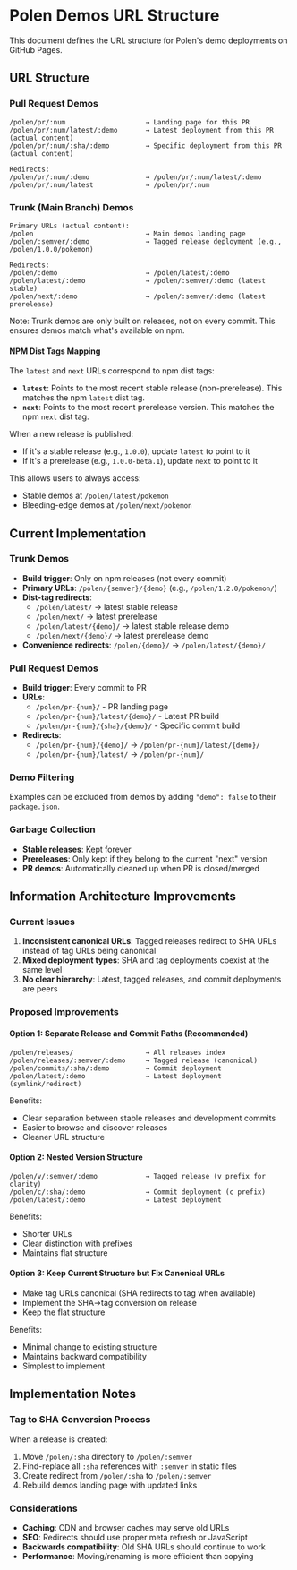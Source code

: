 # Polen Demos URL Structure

This document defines the URL structure for Polen's demo deployments on GitHub Pages.

## URL Structure

### Pull Request Demos

```
/polen/pr/:num                    → Landing page for this PR
/polen/pr/:num/latest/:demo       → Latest deployment from this PR (actual content)
/polen/pr/:num/:sha/:demo         → Specific deployment from this PR (actual content)

Redirects:
/polen/pr/:num/:demo              → /polen/pr/:num/latest/:demo
/polen/pr/:num/latest             → /polen/pr/:num
```

### Trunk (Main Branch) Demos

```
Primary URLs (actual content):
/polen                            → Main demos landing page
/polen/:semver/:demo              → Tagged release deployment (e.g., /polen/1.0.0/pokemon)

Redirects:
/polen/:demo                      → /polen/latest/:demo
/polen/latest/:demo               → /polen/:semver/:demo (latest stable)
/polen/next/:demo                 → /polen/:semver/:demo (latest prerelease)
```

Note: Trunk demos are only built on releases, not on every commit. This ensures demos match what's available on npm.

#### NPM Dist Tags Mapping

The `latest` and `next` URLs correspond to npm dist tags:

- **`latest`**: Points to the most recent stable release (non-prerelease). This matches the npm `latest` dist tag.
- **`next`**: Points to the most recent prerelease version. This matches the npm `next` dist tag.

When a new release is published:

- If it's a stable release (e.g., `1.0.0`), update `latest` to point to it
- If it's a prerelease (e.g., `1.0.0-beta.1`), update `next` to point to it

This allows users to always access:

- Stable demos at `/polen/latest/pokemon`
- Bleeding-edge demos at `/polen/next/pokemon`

## Current Implementation

### Trunk Demos

- **Build trigger**: Only on npm releases (not every commit)
- **Primary URLs**: `/polen/{semver}/{demo}` (e.g., `/polen/1.2.0/pokemon/`)
- **Dist-tag redirects**:
  - `/polen/latest/` → latest stable release
  - `/polen/next/` → latest prerelease
  - `/polen/latest/{demo}/` → latest stable release demo
  - `/polen/next/{demo}/` → latest prerelease demo
- **Convenience redirects**: `/polen/{demo}/` → `/polen/latest/{demo}/`

### Pull Request Demos

- **Build trigger**: Every commit to PR
- **URLs**:
  - `/polen/pr-{num}/` - PR landing page
  - `/polen/pr-{num}/latest/{demo}/` - Latest PR build
  - `/polen/pr-{num}/{sha}/{demo}/` - Specific commit build
- **Redirects**:
  - `/polen/pr-{num}/{demo}/` → `/polen/pr-{num}/latest/{demo}/`
  - `/polen/pr-{num}/latest/` → `/polen/pr-{num}/`

### Demo Filtering

Examples can be excluded from demos by adding `"demo": false` to their `package.json`.

### Garbage Collection

- **Stable releases**: Kept forever
- **Prereleases**: Only kept if they belong to the current "next" version
- **PR demos**: Automatically cleaned up when PR is closed/merged

## Information Architecture Improvements

### Current Issues

1. **Inconsistent canonical URLs**: Tagged releases redirect to SHA URLs instead of tag URLs being canonical
2. **Mixed deployment types**: SHA and tag deployments coexist at the same level
3. **No clear hierarchy**: Latest, tagged releases, and commit deployments are peers

### Proposed Improvements

#### Option 1: Separate Release and Commit Paths (Recommended)

```
/polen/releases/                  → All releases index
/polen/releases/:semver/:demo     → Tagged release (canonical)
/polen/commits/:sha/:demo         → Commit deployment
/polen/latest/:demo               → Latest deployment (symlink/redirect)
```

Benefits:

- Clear separation between stable releases and development commits
- Easier to browse and discover releases
- Cleaner URL structure

#### Option 2: Nested Version Structure

```
/polen/v/:semver/:demo            → Tagged release (v prefix for clarity)
/polen/c/:sha/:demo               → Commit deployment (c prefix)
/polen/latest/:demo               → Latest deployment
```

Benefits:

- Shorter URLs
- Clear distinction with prefixes
- Maintains flat structure

#### Option 3: Keep Current Structure but Fix Canonical URLs

- Make tag URLs canonical (SHA redirects to tag when available)
- Implement the SHA→tag conversion on release
- Keep the flat structure

Benefits:

- Minimal change to existing structure
- Maintains backward compatibility
- Simplest to implement

## Implementation Notes

### Tag to SHA Conversion Process

When a release is created:

1. Move `/polen/:sha` directory to `/polen/:semver`
2. Find-replace all `:sha` references with `:semver` in static files
3. Create redirect from `/polen/:sha` to `/polen/:semver`
4. Rebuild demos landing page with updated links

### Considerations

- **Caching**: CDN and browser caches may serve old URLs
- **SEO**: Redirects should use proper meta refresh or JavaScript
- **Backwards compatibility**: Old SHA URLs should continue to work
- **Performance**: Moving/renaming is more efficient than copying
